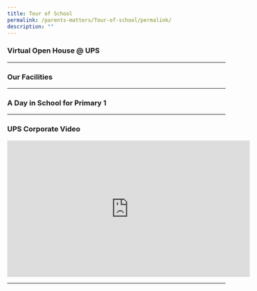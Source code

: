 ```yaml
---
title: Tour of School
permalink: /parents-matters/Tour-of-school/permalink/
description: ""
---
```

### **Virtual Open House @ UPS**
---
### **Our Facilities**
---
### **A Day in School for Primary 1**
---
### **UPS Corporate Video**
<iframe width="560" height="315" src="https://www.youtube.com/embed/tr4FSB9G0hs" title="YouTube video player" frameborder="0" allow="accelerometer; autoplay; clipboard-write; encrypted-media; gyroscope; picture-in-picture" allowfullscreen></iframe>

----

